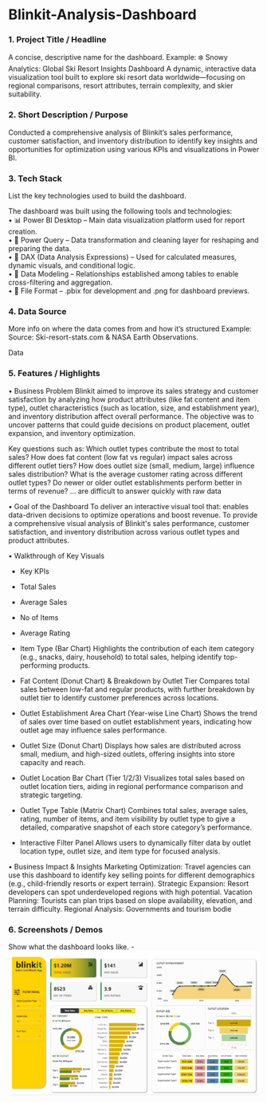 # Blinkit-Analysis-Dashboard
### 1.	Project Title / Headline
A concise, descriptive name for the dashboard.
Example: 
❄️ Snowy Analytics: Global Ski Resort Insights Dashboard
A dynamic, interactive data visualization tool built to explore ski resort data worldwide—focusing on regional comparisons, resort attributes, terrain complexity, and skier suitability.

### 2.	Short Description / Purpose
Conducted a comprehensive analysis of Blinkit’s sales performance, customer satisfaction, and inventory distribution to identify key insights and opportunities for optimization using various KPIs and visualizations in Power BI.


### 3.	Tech Stack
List the key technologies used to build the dashboard.

The dashboard was built using the following tools and technologies:<br>
•	📊 Power BI Desktop – Main data visualization platform used for report creation.<br>
•	📂 Power Query – Data transformation and cleaning layer for reshaping and preparing the data.<br>
•	🧠 DAX (Data Analysis Expressions) – Used for calculated measures, dynamic visuals, and conditional logic.<br>
•	📝 Data Modeling – Relationships established among tables to enable cross-filtering and aggregation.<br>
•	📁 File Format – .pbix for development and .png for dashboard previews.

### 4.	Data Source
More info on where the data comes from and how it’s structured
Example:
Source: Ski-resort-stats.com & NASA Earth Observations. 

Data 


### 5.	Features / Highlights 

•	Business Problem
Blinkit aimed to improve its sales strategy and customer satisfaction by analyzing how product attributes (like fat content and item type), outlet characteristics (such as location, size, and establishment year), and inventory distribution affect overall performance. The objective was to uncover patterns that could guide decisions on product placement, outlet expansion, and inventory optimization.

Key questions such as:
Which outlet types contribute the most to total sales?
How does fat content (low fat vs regular) impact sales across different outlet tiers?
How does outlet size (small, medium, large) influence sales distribution?
What is the average customer rating across different outlet types?
Do newer or older outlet establishments perform better in terms of revenue?
… are difficult to answer quickly with raw data

•	Goal of the Dashboard
To deliver an interactive visual tool that:
enables data-driven decisions to optimize operations and boost revenue.
To provide a comprehensive visual analysis of Blinkit's sales performance, customer satisfaction, and inventory distribution across various outlet types and product attributes.

•	Walkthrough of Key Visuals
-	Key KPIs
-	Total Sales
-	Average Sales
-	No of Items
-	Average Rating


-	Item Type (Bar Chart)
Highlights the contribution of each item category (e.g., snacks, dairy, household) to total sales, helping identify top-performing products.
-	Fat Content (Donut Chart) & Breakdown by Outlet Tier
Compares total sales between low-fat and regular products, with further breakdown by outlet tier to identify customer preferences across locations.
-	Outlet Establishment Area Chart (Year-wise Line Chart)
Shows the trend of sales over time based on outlet establishment years, indicating how outlet age may influence sales performance.
-	Outlet Size (Donut Chart)
Displays how sales are distributed across small, medium, and high-sized outlets, offering insights into store capacity and reach.
-	Outlet Location Bar Chart (Tier 1/2/3)
Visualizes total sales based on outlet location tiers, aiding in regional performance comparison and strategic targeting.
-	Outlet Type Table (Matrix Chart)
Combines total sales, average sales, rating, number of items, and item visibility by outlet type to give a detailed, comparative snapshot of each store category’s performance.
-	Interactive Filter Panel
Allows users to dynamically filter data by outlet location type, outlet size, and item type for focused analysis.


•	Business Impact & Insights
Marketing Optimization: Travel agencies can use this dashboard to identify key selling points for different demographics (e.g., child-friendly resorts or expert terrain).
Strategic Expansion: Resort developers can spot underdeveloped regions with high potential.
Vacation Planning: Tourists can plan trips based on slope availability, elevation, and terrain difficulty.
Regional Analysis: Governments and tourism bodie

### 6.	Screenshots / Demos
Show what the dashboard looks like. - 
![Dashboard Preview](https://github.com/devanshiverma10/Blinkit-Analysis-Dashboard/blob/main/Dashboard%20snapshot.png)
